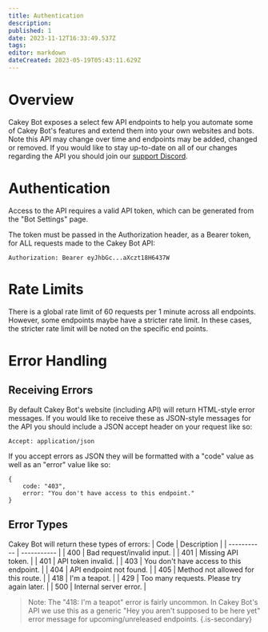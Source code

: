 ```yaml
---
title: Authentication
description: 
published: 1
date: 2023-11-12T16:33:49.537Z
tags: 
editor: markdown
dateCreated: 2023-05-19T05:43:11.629Z
---
```


# Overview
Cakey Bot exposes a select few API endpoints to help you automate some of Cakey Bot's features and extend them into your own websites and bots. Note this API may change over time and endpoints may be added, changed or removed. If you would like to stay up-to-date on all of our changes regarding the API you should join our [support Discord](https://cakey.bot/discord).

# Authentication
Access to the API requires a valid API token, which can be generated from the "Bot Settings" page.

The token must be passed in the Authorization header, as a Bearer token, for ALL requests made to the Cakey Bot API:

```
Authorization: Bearer eyJhbGc...aXczt18H6437W
```

# Rate Limits
There is a global rate limit of 60 requests per 1 minute across all endpoints. However, some endpoints maybe have a stricter rate limit. In these cases, the stricter rate limit will be noted on the specific end points.

# Error Handling
## Receiving Errors
By default Cakey Bot's website (including API) will return HTML-style error messages. If you would like to receive these as JSON-style messages for the API you should include a JSON accept header on your request like so:

```
Accept: application/json
```

If you accept errors as JSON they will be formatted with a "code" value as well as an "error" value like so:
```
{
	code: "403",
	error: "You don't have access to this endpoint."
}
```

## Error Types
Cakey Bot will return these types of errors:
| Code      | Description |
| ----------- | ----------- |
| 400 | Bad request/invalid input. |
| 401 | Missing API token. |
| 401 | API token invalid. |
| 403 | You don't have access to this endpoint. |
| 404 | API endpoint not found. |
| 405 | Method not allowed for this route. |
| 418 | I'm a teapot. |
| 429 | Too many requests. Please try again later. |
| 500 | Internal server error. |

> Note: The "418: I'm a teapot" error is fairly uncommon. In Cakey Bot's API we use this as a generic "Hey you aren't supposed to be here yet" error message for upcoming/unreleased endpoints.
{.is-secondary}
